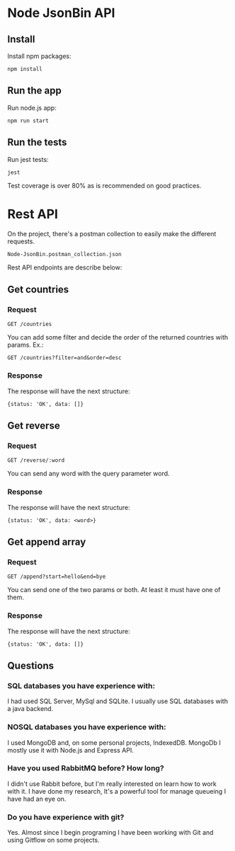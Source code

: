 # Node JsonBin API

## Install
Install npm packages:

`npm install`

## Run the app

Run node.js app: 

`npm run start`

## Run the tests
Run jest tests:

`jest`

Test coverage is over 80% as is recommended on good practices.

# Rest API

On the project, there's a postman collection to easily
make the different requests.

`Node-JsonBin.postman_collection.json`

Rest API endpoints are describe below:

## Get countries

### Request

`GET /countries`

You can add some filter and decide the order of 
the returned countries with params. Ex.:

`GET /countries?filter=and&order=desc`

### Response

The response will have the next structure:

`{status: 'OK', data: []}`

## Get reverse

### Request

`GET /reverse/:word`

You can send any word with the query parameter word.

### Response

The response will have the next structure:

`{status: 'OK', data: <word>}`

## Get append array

### Request

`GET /append?start=hello&end=bye`

You can send one of the two params or both. At least it must have one of them.

### Response

The response will have the next structure:

`{status: 'OK', data: []}`

## Questions

### SQL databases you have experience with:

I had used SQL Server, MySql and SQLite. I usually use SQL databases
with a java backend.

### NOSQL databases you have experience with:

I used MongoDB and, on some personal projects, IndexedDB. MongoDb I mostly
use it with Node.js and Express API.

### Have you used RabbitMQ before? How long?

I didn't use Rabbit before, but I'm really interested on 
learn how to work with it. I have done my research, It's a
powerful tool for manage queueing I have had an eye on. 

### Do you have experience with git?

Yes. Almost since I begin programing I have been working with 
Git and using Gitflow on some projects.



